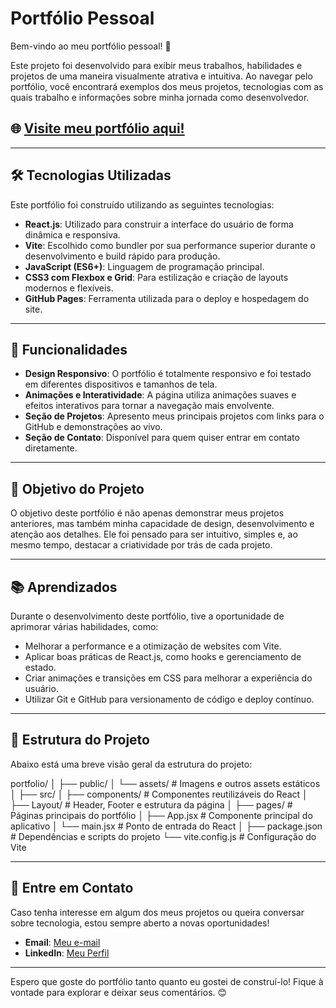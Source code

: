 # Portfólio Pessoal

Bem-vindo ao meu portfólio pessoal! 🚀

Este projeto foi desenvolvido para exibir meus trabalhos, habilidades e projetos de uma maneira visualmente atrativa e intuitiva. Ao navegar pelo portfólio, você encontrará exemplos dos meus projetos, tecnologias com as quais trabalho e informações sobre minha jornada como desenvolvedor.

## 🌐 [Visite meu portfólio aqui!](https://elasoares.github.io/portfolio)

---

## 🛠️ Tecnologias Utilizadas

Este portfólio foi construído utilizando as seguintes tecnologias:

- **React.js**: Utilizado para construir a interface do usuário de forma dinâmica e responsiva.
- **Vite**: Escolhido como bundler por sua performance superior durante o desenvolvimento e build rápido para produção.
- **JavaScript (ES6+)**: Linguagem de programação principal.
- **CSS3 com Flexbox e Grid**: Para estilização e criação de layouts modernos e flexíveis.
- **GitHub Pages**: Ferramenta utilizada para o deploy e hospedagem do site.

---

## 🚀 Funcionalidades

- **Design Responsivo**: O portfólio é totalmente responsivo e foi testado em diferentes dispositivos e tamanhos de tela.
- **Animações e Interatividade**: A página utiliza animações suaves e efeitos interativos para tornar a navegação mais envolvente.
- **Seção de Projetos**: Apresento meus principais projetos com links para o GitHub e demonstrações ao vivo.
- **Seção de Contato**: Disponível para quem quiser entrar em contato diretamente.

---

## 🎯 Objetivo do Projeto

O objetivo deste portfólio é não apenas demonstrar meus projetos anteriores, mas também minha capacidade de design, desenvolvimento e atenção aos detalhes. Ele foi pensado para ser intuitivo, simples e, ao mesmo tempo, destacar a criatividade por trás de cada projeto.

---

## 📚 Aprendizados

Durante o desenvolvimento deste portfólio, tive a oportunidade de aprimorar várias habilidades, como:

- Melhorar a performance e a otimização de websites com Vite.
- Aplicar boas práticas de React.js, como hooks e gerenciamento de estado.
- Criar animações e transições em CSS para melhorar a experiência do usuário.
- Utilizar Git e GitHub para versionamento de código e deploy contínuo.

---

## 📄 Estrutura do Projeto

Abaixo está uma breve visão geral da estrutura do projeto:

portfolio/
│
├── public/
│ └── assets/ # Imagens e outros assets estáticos
│
├── src/
│ ├── components/ # Componentes reutilizáveis do React
│ ├── Layout/ # Header, Footer e estrutura da página
│ ├── pages/ # Páginas principais do portfólio
│ ├── App.jsx # Componente principal do aplicativo
│ └── main.jsx # Ponto de entrada do React
│
├── package.json # Dependências e scripts do projeto
└── vite.config.js # Configuração do Vite


---

## 📩 Entre em Contato

Caso tenha interesse em algum dos meus projetos ou queira conversar sobre tecnologia, estou sempre aberto a novas oportunidades!

- **Email**: [Meu e-mail](mailto:elaine.almeida@al.infnet.edu.br)
- **LinkedIn**: [Meu Perfil](www.linkedin.com/in/elaine-soares-ti)

---

Espero que goste do portfólio tanto quanto eu gostei de construí-lo! Fique à vontade para explorar e deixar seus comentários. 😊
